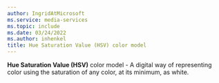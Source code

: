 ```yaml
---
author: IngridAtMicrosoft
ms.service: media-services
ms.topic: include
ms.date: 03/24/2022
ms.author: inhenkel
title: Hue Saturation Value (HSV) color model
---
```


**Hue Saturation Value (HSV)** color model - A digital way of representing color using the saturation of any color, at its minimum, as white.
